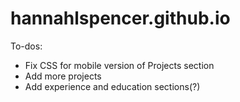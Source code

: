 # hannahlspencer.github.io

To-dos:
<ul>
  <li>Fix CSS for mobile version of Projects section</li>
  <li>Add more projects</li>
  <li>Add experience and education sections(?)</li>
</ul>